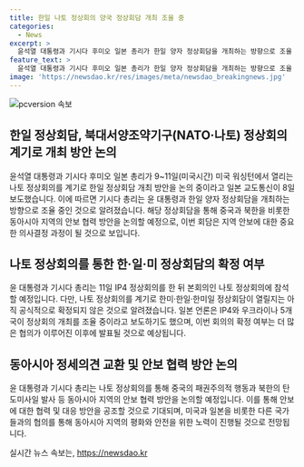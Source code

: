 ```yaml
---
title: 한일 나토 정상회의 양국 정상회담 개최 조율 중
categories:
  - News
excerpt: >
  윤석열 대통령과 기시다 후미오 일본 총리가 한일 양자 정상회담을 개최하는 방향으로 조율 중이며, 나토 정상회의를 계기로 동아시아 정세 관련 의견을 교환하고 안보 협력 방안을 논의할 예정이다. 중국의 패권주의적 행동과 북한의 탄도미사일 발사에 대응하기 위한 논의가 예상되고, 미국과의 한미·한일·한미일 정상회담 여부는 미정이지만 관심이 집중되고 있다.
feature_text: >
  윤석열 대통령과 기시다 후미오 일본 총리가 한일 양자 정상회담을 개최하는 방향으로 조율 중이며, 나토 정상회의를 계기로 동아시아 정세 관련 의견을 교환하고 안보 협력 방안을 논의할 예정이다. 중국의 패권주의적 행동과 북한의 탄도미사일 발사에 대응하기 위한 논의가 예상되고, 미국과의 한미·한일·한미일 정상회담 여부는 미정이지만 관심이 집중되고 있다.
image: 'https://newsdao.kr/res/images/meta/newsdao_breakingnews.jpg'
---
```


<p><img src="https://newsdao.kr/res/images/meta/newsdao_breakingnews.jpg" alt="pcversion 속보" /></p>

<h2 data-ke-size="size26">한일 정상회담, 북대서양조약기구(NATO·나토) 정상회의 계기로 개최 방안 논의</h2>

<p data-ke-size="size16">윤석열 대통령과 기시다 후미오 일본 총리가 9~11일(미국시간) 미국 워싱턴에서 열리는 나토 정상회의를 계기로 한일 정상회담 개최 방안을 논의 중이라고 일본 교도통신이 8일 보도했습니다. 이에 따르면 기시다 총리는 윤 대통령과 한일 양자 정상회담을 개최하는 방향으로 조율 중인 것으로 알려졌습니다. 해당 정상회담을 통해 중국과 북한을 비롯한 동아시아 지역의 안보 협력 방안을 논의할 예정으로, 이번 회담은 지역 안보에 대한 중요한 의사결정 과정이 될 것으로 보입니다.</p>

<h2 data-ke-size="size26">나토 정상회의를 통한 한·일·미 정상회담의 확정 여부</h2>

<p data-ke-size="size16">윤 대통령과 기시다 총리는 11일 IP4 정상회의를 한 뒤 본회의인 나토 정상회의에 참석할 예정입니다. 다만, 나토 정상회의를 계기로 한미·한일·한미일 정상회담이 열릴지는 아직 공식적으로 확정되지 않은 것으로 알려졌습니다. 일본 언론은 IP4와 우크라이나 5개국이 정상회의 개최를 조율 중이라고 보도하기도 했으며, 이번 회의의 확정 여부는 더 많은 협의가 이루어진 이후에 발표될 것으로 예상됩니다.</p>

<h2 data-ke-size="size26">동아시아 정세의견 교환 및 안보 협력 방안 논의</h2>

<p data-ke-size="size16">윤 대통령과 기시다 총리는 나토 정상회의를 통해 중국의 패권주의적 행동과 북한의 탄도미사일 발사 등 동아시아 지역의 안보 협력 방안을 논의할 예정입니다. 이를 통해 안보에 대한 협력 및 대응 방안을 공조할 것으로 기대되며, 미국과 일본을 비롯한 다른 국가들과의 협의를 통해 동아시아 지역의 평화와 안전을 위한 노력이 진행될 것으로 전망됩니다.</p>
실시간 뉴스 속보는, <a href="https://newsdao.kr" rel="dofollow">https://newsdao.kr</a>


